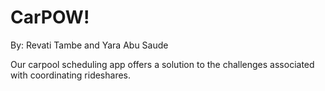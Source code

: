 # CarPOW!
By: Revati Tambe and Yara Abu Saude

Our carpool scheduling app offers a solution to the challenges associated with coordinating rideshares.
